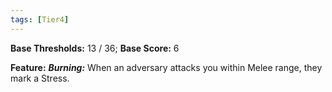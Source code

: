 ```yaml
---
tags: [Tier4]
---
```

**Base Thresholds:** 13 / 36; **Base Score:** 6

**Feature:** ***Burning:*** When an adversary attacks you within Melee range, they mark a Stress.
